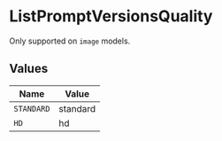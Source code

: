 # ListPromptVersionsQuality

Only supported on `image` models.


## Values

| Name       | Value      |
| ---------- | ---------- |
| `STANDARD` | standard   |
| `HD`       | hd         |